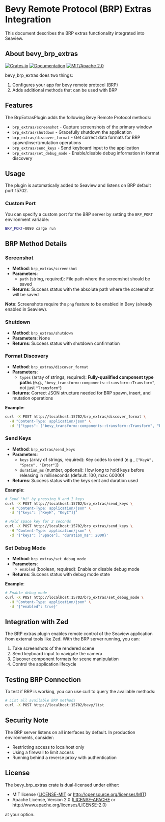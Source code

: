 # Bevy Remote Protocol (BRP) Extras Integration

This document describes the BRP extras functionality integrated into Seaview.

## About bevy_brp_extras

[![Crates.io](https://img.shields.io/crates/v/bevy_brp_extras.svg)](https://crates.io/crates/bevy_brp_extras)
[![Documentation](https://docs.rs/bevy_brp_extras/badge.svg)](https://docs.rs/bevy_brp_extras/)
[![MIT/Apache 2.0](https://img.shields.io/badge/license-MIT%2FApache-blue.svg)](https://github.com/natepiano/bevy_brp/extras#license)

bevy_brp_extras does two things:
1. Configures your app for bevy remote protocol (BRP)
2. Adds additional methods that can be used with BRP

## Features

The BrpExtrasPlugin adds the following Bevy Remote Protocol methods:

- `brp_extras/screenshot` - Capture screenshots of the primary window
- `brp_extras/shutdown` - Gracefully shutdown the application
- `brp_extras/discover_format` - Get correct data formats for BRP spawn/insert/mutation operations
- `brp_extras/send_keys` - Send keyboard input to the application
- `brp_extras/set_debug_mode` - Enable/disable debug information in format discovery

## Usage

The plugin is automatically added to Seaview and listens on BRP default port 15702.

### Custom Port

You can specify a custom port for the BRP server by setting the `BRP_PORT` environment variable:

```bash
BRP_PORT=8080 cargo run
```

## BRP Method Details

### Screenshot
- **Method**: `brp_extras/screenshot`
- **Parameters**:
  - `path` (string, required): File path where the screenshot should be saved
- **Returns**: Success status with the absolute path where the screenshot will be saved

**Note**: Screenshots require the `png` feature to be enabled in Bevy (already enabled in Seaview).

### Shutdown
- **Method**: `brp_extras/shutdown`
- **Parameters**: None
- **Returns**: Success status with shutdown confirmation

### Format Discovery
- **Method**: `brp_extras/discover_format`
- **Parameters**:
  - `types` (array of strings, required): **Fully-qualified component type paths** (e.g., `"bevy_transform::components::transform::Transform"`, not just `"Transform"`)
- **Returns**: Correct JSON structure needed for BRP spawn, insert, and mutation operations

**Example:**
```bash
curl -X POST http://localhost:15702/brp_extras/discover_format \
  -H "Content-Type: application/json" \
  -d '{"types": ["bevy_transform::components::transform::Transform", "bevy_core::name::Name"]}'
```

### Send Keys
- **Method**: `brp_extras/send_keys`
- **Parameters**:
  - `keys` (array of strings, required): Key codes to send (e.g., `["KeyA", "Space", "Enter"]`)
  - `duration_ms` (number, optional): How long to hold keys before releasing in milliseconds (default: 100, max: 60000)
- **Returns**: Success status with the keys sent and duration used

**Example:**
```bash
# Send "hi" by pressing H and I keys
curl -X POST http://localhost:15702/brp_extras/send_keys \
  -H "Content-Type: application/json" \
  -d '{"keys": ["KeyH", "KeyI"]}'

# Hold space key for 2 seconds
curl -X POST http://localhost:15702/brp_extras/send_keys \
  -H "Content-Type: application/json" \
  -d '{"keys": ["Space"], "duration_ms": 2000}'
```

### Set Debug Mode
- **Method**: `brp_extras/set_debug_mode`
- **Parameters**:
  - `enabled` (boolean, required): Enable or disable debug mode
- **Returns**: Success status with debug mode state

**Example:**
```bash
# Enable debug mode
curl -X POST http://localhost:15702/brp_extras/set_debug_mode \
  -H "Content-Type: application/json" \
  -d '{"enabled": true}'
```

## Integration with Zed

The BRP extras plugin enables remote control of the Seaview application from external tools like Zed. With the BRP server running, you can:

1. Take screenshots of the rendered scene
2. Send keyboard input to navigate the camera
3. Discover component formats for scene manipulation
4. Control the application lifecycle

## Testing BRP Connection

To test if BRP is working, you can use curl to query the available methods:

```bash
# List all available BRP methods
curl -X POST http://localhost:15702/bevy/list
```

## Security Note

The BRP server listens on all interfaces by default. In production environments, consider:
- Restricting access to localhost only
- Using a firewall to limit access
- Running behind a reverse proxy with authentication

## License

The bevy_brp_extras crate is dual-licensed under either:
- MIT license ([LICENSE-MIT](LICENSE-MIT) or http://opensource.org/licenses/MIT)
- Apache License, Version 2.0 ([LICENSE-APACHE](LICENSE-APACHE) or http://www.apache.org/licenses/LICENSE-2.0)

at your option.